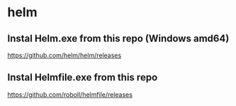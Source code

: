 # helm
## Instal Helm.exe from this repo (Windows amd64)
https://github.com/helm/helm/releases
## Instal Helmfile.exe from this repo
https://github.com/roboll/helmfile/releases
